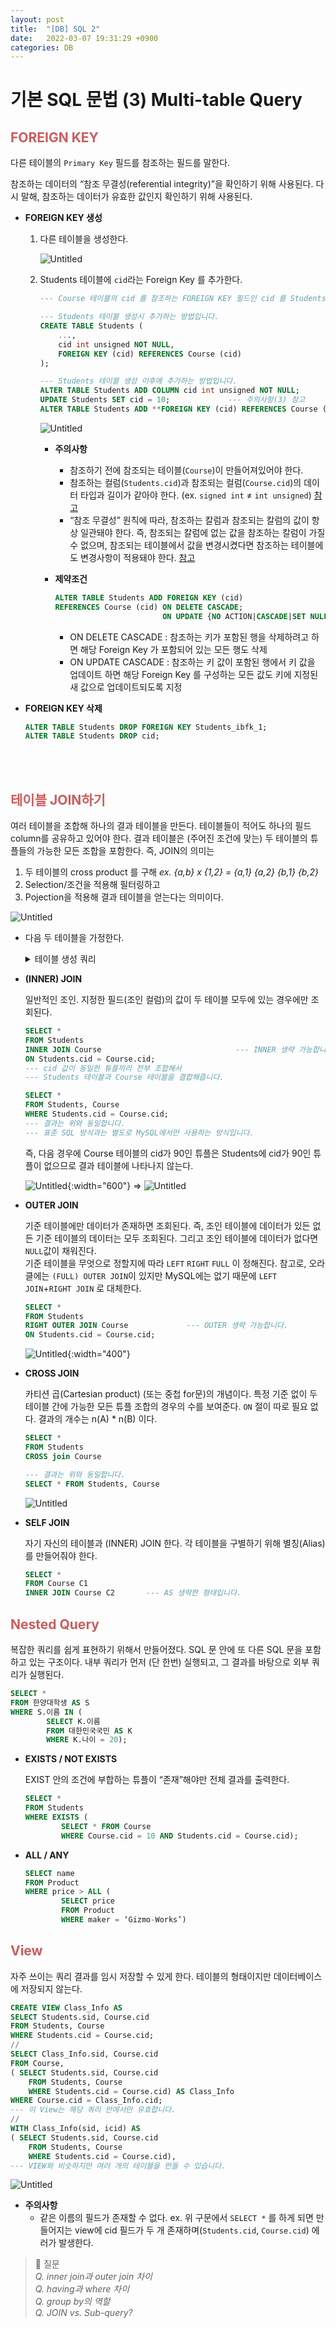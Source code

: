 ```yaml
---
layout: post
title:  "[DB] SQL 2"
date:   2022-03-07 19:31:29 +0900
categories: DB
---
```


# 기본 SQL 문법 (3) Multi-table Query

<h2 style="color:indianred">FOREIGN KEY</h2>

다른 테이블의 `Primary Key` 필드를 참조하는 필드를 말한다. 

참조하는 데이터의 “참조 무결성(referential integrity)”을 확인하기 위해 사용된다. 다시 말해, 참조하는 데이터가 유효한 값인지 확인하기 위해 사용된다.

- **FOREIGN KEY 생성**

    1. 다른 테이블을 생성한다.

        ![Untitled](/public/img/DB/Lec03/Untitled.png)

    1. Students 테이블에 `cid`라는 Foreign Key 를 추가한다.
        
        ```sql
        --- Course 테이블의 cid 를 참조하는 FOREIGN KEY 필드인 cid 를 Students 에 추가합니다.
        
        --- Students 테이블 생성시 추가하는 방법입니다.
        CREATE TABLE Students (
            ...,
            cid int unsigned NOT NULL,
            FOREIGN KEY (cid) REFERENCES Course (cid)
        );
        
        --- Students 테이블 생성 이후에 추가하는 방법입니다.
        ALTER TABLE Students ADD COLUMN cid int unsigned NOT NULL;
        UPDATE Students SET cid = 10;             --- 주의사항(3) 참고
        ALTER TABLE Students ADD **FOREIGN KEY (cid) REFERENCES Course (cid);**
        ```
        
        ![Untitled](/public/img/DB/Lec03/Untitled%201.png)
        
        - **주의사항**
            - 참조하기 전에 참조되는 테이블(`Course`)이 만들어져있어야 한다.
            - 참조하는 컬럼(`Students.cid`)과 참조되는 컬럼(`Course.cid`)의 데이터 타입과 길이가 같아야 한다. (ex. `signed int` ≠ `int unsigned`) [참고](https://www.lesstif.com/dbms/mysql-general-error-1215-cannot-add-foreign-key-constraint-59343215.html)
            - “참조 무결성” 원칙에 따라, 참조하는 칼럼과 참조되는 칼럼의 값이 항상 일관돼야 한다. 즉, 참조되는 칼럼에 없는 값을 참조하는 칼럼이 가질 수 없으며, 참조되는 테이블에서 값을 변경시켰다면 참조하는 테이블에도 변경사항이 적용돼야 한다. [참고](https://live-everyday.tistory.com/188#:~:text=document%EC%9D%98%20user_id%EB%9D%BC%EB%8A%94,%EC%B0%B8%EC%A1%B0%20%EB%AC%B4%EA%B2%B0%EC%84%B1%EC%9D%B4%20%EA%B9%A8%EC%A7%84%20%EC%98%88%EC%8B%9C%EC%9D%B4%EB%8B%A4.)
        - **제약조건**
            
            ```sql
            ALTER TABLE Students ADD FOREIGN KEY (cid) 
            REFERENCES Course (cid) ON DELETE CASCADE;
                                    ON UPDATE {NO ACTION|CASCADE|SET NULL|SET DEFAULT};
            ```
            
            - ON DELETE CASCADE : 참조하는 키가 포함된 행을 삭제하려고 하면 해당 Foreign Key 가 포함되어 있는 모든 행도 삭제
            - ON UPDATE CASCADE : 참조하는 키 값이 포함된 행에서 키 값을 업데이트 하면 해당 Foreign Key 를 구성하는 모든 값도 키에 지정된 새 값으로 업데이트되도록 지정

- **FOREIGN KEY 삭제**
    
    ```sql
    ALTER TABLE Students DROP FOREIGN KEY Students_ibfk_1;
    ALTER TABLE Students DROP cid;
    ```
    
<br><br>
<h2 style="color:indianred">테이블 JOIN하기</h2>

여러 테이블을 조합해 하나의 결과 테이블을 만든다.
테이블들이 적어도 하나의 필드column를 공유하고 있어야 한다. 
결과 테이블은 (주어진 조건에 맞는) 두 테이블의 튜플들의 가능한 모든 조합을 포함한다.
즉, JOIN의 의미는

1. 두 테이블의 cross product 를 구해 
     *ex. {a,b} x {1,2} = {a,1} {a,2} {b,1} {b,2}*
2. Selection/조건을 적용해 필터링하고
3. Pojection을 적용해 결과 테이블을 얻는다는 의미이다. 

![Untitled](/public/img/DB/Lec03/Untitled%203.png)

- 다음 두 테이블을 가정한다.
    
    <details>
    <summary>테이블 생성 쿼리</summary>
    <div markdown="1">    
    ```sql
    CREATE TABLE Course (
      cid int unsigned NOT NULL PRIMARY KEY,
      name varchar(20)
    );
    
    INSERT INTO Course VALUES
    (10, 'Database'),
    (11, 'OS'),
    (12, 'Network'),
    (90, 'Algorithm');

    CREATE TABLE Students ( 
    		sid int NOT NULL AUTO_INCREMENT,
    		name char(10) NOT NULL DEFAULT '',
    		department varchar(20),
    		cid int unsigned NOT NULL,
    		PRIMARY KEY (sid),
    		FOREIGN KEY (cid) REFERENCES Course(cid)
    );
    
    INSERT INTO Students VALUES
    (100, 'Fred', 'Computer Science', 10),
    (NULL, 'David', 'Electronics', 11),
    (NULL, 'John', 'Electronics', 12),
    (NULL, 'Jake', 'Computer Science', 10),
    (NULL, 'George', 'Computer Science', 11);
    ```
    </div>
    </details>

    ![Untitled](/public/img/DB/Lec03/Untitled%202.png)
    ![Untitled](/public/img/DB/Lec03/Untitled.png)


<!-- ![Untitled](/public/img/DB/Lec03/Untitled%204.png){:width="600"}
(→ 이 특성 때문에 생기는 예외상황도 있다.) -->

- **(INNER) JOIN**
    
    일반적인 조인. 지정한 필드(조인 컬럼)의 값이 두 테이블 모두에 있는 경우에만 조회된다.
    
    ```sql
    SELECT * 
    FROM Students 
    INNER JOIN Course                              --- INNER 생략 가능합니다.
    ON Students.cid = Course.cid;
    --- cid 값이 동일한 튜플끼리 전부 조합해서 
    --- Students 테이블과 Course 테이블을 결합해줍니다.
    
    SELECT *
    FROM Students, Course
    WHERE Students.cid = Course.cid;
    --- 결과는 위와 동일합니다.
    --- 표준 SQL 방식과는 별도로 MySQL에서만 사용하는 방식입니다.
    ```
    
    즉, 다음 경우에 Course 테이블의 cid가 90인 튜플은 Students에 cid가 90인 튜플이 없으므로 결과 테이블에 나타나지 않는다. 
        

    ![Untitled](/public/img/DB/Lec03/Untitled%205.png){:width="600"}
    <span>=></span>
    ![Untitled](/public/img/DB/Lec03/Untitled%206.png)

- **OUTER JOIN**
    
    기준 테이블에만 데이터가 존재하면 조회된다. 즉, 조인 테이블에 데이터가 있든 없든 기준 테이블의 데이터는 모두 조회된다. 그리고 조인 테이블에 데이터가 없다면 `NULL`값이 채워진다.    
    기준 테이블을 무엇으로 정할지에 따라 `LEFT` `RIGHT` `FULL` 이 정해진다.
    참고로, 오라클에는 `(FULL) OUTER JOIN`이 있지만 MySQL에는 없기 때문에 `LEFT JOIN`+`RIGHT JOIN` 로 대체한다.
    
    ```sql
    SELECT * 
    FROM Students
    RIGHT OUTER JOIN Course             --- OUTER 생략 가능합니다.
    ON Students.cid = Course.cid;
    ```

    ![Untitled](/public/img/DB/Lec03/Untitled%207.png){:width="400"}

- **CROSS JOIN**
    
    카티션 곱(Cartesian product) (또는 중첩 for문)의 개념이다. 특정 기준 없이 두 테이블 간에 가능한 모든 튜플 조합의 경우의 수를 보여준다.  `ON` 절이 따로 필요 없다. 결과의 개수는 n(A) * n(B) 이다.
    
    ```sql
    SELECT * 
    FROM Students
    CROSS join Course
    
    --- 결과는 위와 동일합니다.
    SELECT * FROM Students, Course
    ```
    
    ![Untitled](/public/img/DB/Lec03/Untitled%208.png)
    
- **SELF JOIN**
    
    자기 자신의 테이블과 (INNER) JOIN 한다.
    각 테이블을 구별하기 위해 별칭(Alias)를 만들어줘야 한다. 
    
    ```sql
    SELECT *
    FROM Course C1
    INNER JOIN Course C2       --- AS 생략한 형태입니다.
    ```

<h2 style="color:indianred">Nested Query</h2>

복잡한 쿼리를 쉽게 표현하기 위해서 만들어졌다.
SQL 문 안에 또 다른 SQL 문을 포함하고 있는 구조이다. 
내부 쿼리가 먼저 (단 한번) 실행되고, 그 결과를 바탕으로 외부 쿼리가 실행된다. 

```sql
SELECT *
FROM 한양대학생 AS S
WHERE S.이름 IN (
		SELECT K.이름
		FROM 대한민국국민 AS K
		WHERE K.나이 = 20);
```


- **EXISTS / NOT EXISTS**
    
    EXIST 안의 조건에 부합하는 튜플이 “존재”해야만 전체 결과를 출력한다.
    
    ```sql
    SELECT *
    FROM Students
    WHERE EXISTS (
    		SELECT * FROM Course
    		WHERE Course.cid = 10 AND Students.cid = Course.cid);
    ```
    
- **ALL / ANY**
    
    ```sql
    SELECT name
    FROM Product
    WHERE price > ALL (
    		SELECT price
    		FROM Product
    		WHERE maker = ‘Gizmo-Works’)
    ```
    
<h2 style="color:indianred">View</h2>

자주 쓰이는 쿼리 결과를 임시 저장할 수 있게 한다. 
테이블의 형태이지만 데이터베이스에 저장되지 않는다. 

```sql
CREATE VIEW Class_Info AS
SELECT Students.sid, Course.cid
FROM Students, Course
WHERE Students.cid = Course.cid;
//
SELECT Class_Info.sid, Course.cid 
FROM Course,
( SELECT Students.sid, Course.cid
	FROM Students, Course
	WHERE Students.cid = Course.cid) AS Class_Info
WHERE Course.cid = Class_Info.cid;
--- 이 View는 해당 쿼리 안에서만 유효합니다.
//
WITH Class_Info(sid, icid) AS
( SELECT Students.sid, Course.cid
	FROM Students, Course
	WHERE Students.cid = Course.cid),
--- VIEW와 비슷하지만 여러 개의 테이블을 만들 수 있습니다.
```

![Untitled](/public/img/DB/Lec03/Untitled%209.png)

- **주의사항**
    - 같은 이름의 필드가 존재할 수 없다. 
    ex. 위 구문에서 `SELECT *` 를 하게 되면 만들어지는 view에 cid 필드가 두 개 존재하며(`Students.cid`, `Course.cid`) 에러가 발생한다.



> 📌 질문 <br>
> *Q. inner join과 outer join 차이*<br>
> *Q. having과 where 차이*<br>
> *Q. group by의 역할*<br>
> *Q. JOIN vs. Sub-query?*<br>